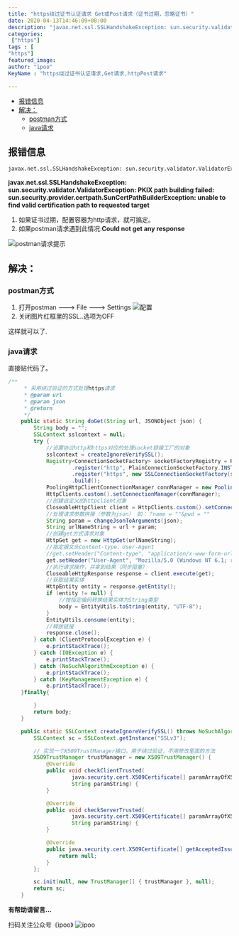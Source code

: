 ```yaml
---
title: "https绕过证书认证请求 Get或Post请求（证书过期，忽略证书）"
date: 2020-04-13T14:46:09+08:00
description: "javax.net.ssl.SSLHandshakeException: sun.security.validator.ValidatorException: PKIX path building failed: sun.security.provider.certpath.SunCertPathBuilderException: unable to find valid certification path to requested target"
categories:
 ["https"]
tags : [
"https"]
featured_image:
author: "ipoo"
KeyName : "https绕过证书认证请求,Get请求,httpPost请求"

---
```



<!-- MarkdownTOC -->

- [报错信息](#%E6%8A%A5%E9%94%99%E4%BF%A1%E6%81%AF)
- [解决：](#%E8%A7%A3%E5%86%B3%EF%BC%9A)
    - [postman方式](#postman%E6%96%B9%E5%BC%8F)
    - [java请求](#java%E8%AF%B7%E6%B1%82)

<!-- /MarkdownTOC -->

## 报错信息

```txt
javax.net.ssl.SSLHandshakeException: sun.security.validator.ValidatorException: PKIX path building failed: sun.security.provider.certpath.SunCertPathBuilderException: unable to find valid certification path to requested target
```
**javax.net.ssl.SSLHandshakeException: sun.security.validator.ValidatorException: PKIX path building failed: sun.security.provider.certpath.SunCertPathBuilderException: unable to find valid certification path to requested target**

1. 如果证书过期，配置容器为http请求，就可搞定。
2. 如果postman请求遇到此情况:**Could not get any response**


![postman请求提示](http://oss.ipooli.com/images/blog/could.png)

## 解决：
### postman方式
1. 打开postman --->  File  --->  Settings 
![配置](http://oss.ipooli.com/images/blog/byssl2.png)
2. 关闭图片红框里的SSL..选项为OFF

这样就可以了.

### java请求
直接贴代码了。

```java
/**
     * 采用绕过验证的方式处理https请求
     * @param url
     * @param json
     * @return
     */
    public static String doGet(String url, JSONObject json) {
        String body = "";
        SSLContext sslcontext = null;
        try {
            //设置协议http和https对应的处理socket链接工厂的对象
            sslcontext = createIgnoreVerifySSL();
            Registry<ConnectionSocketFactory> socketFactoryRegistry = RegistryBuilder.<ConnectionSocketFactory>create()
                    .register("http", PlainConnectionSocketFactory.INSTANCE)
                    .register("https", new SSLConnectionSocketFactory(sslcontext))
                    .build();
            PoolingHttpClientConnectionManager connManager = new PoolingHttpClientConnectionManager(socketFactoryRegistry);
            HttpClients.custom().setConnectionManager(connManager);
            //创建自定义的httpclient对象
            CloseableHttpClient client = HttpClients.custom().setConnectionManager(connManager).build();
            //处理请求参数拼接（参数为json） 如：？name = ""&pwd = ""
            String param = changeJsonToArguments(json);
            String urlNameString = url + param;
            //创建get方式请求对象
            HttpGet get = new HttpGet(urlNameString);
            //指定报文头Content-type、User-Agent
            //get.setHeader("Content-type", "application/x-www-form-urlencoded");
            get.setHeader("User-Agent", "Mozilla/5.0 (Windows NT 6.1; rv:6.0.2) Gecko/20100101 Firefox/6.0.2");
            //执行请求操作，并拿到结果（同步阻塞）
            CloseableHttpResponse response = client.execute(get);
            //获取结果实体
            HttpEntity entity = response.getEntity();
            if (entity != null) {
                //按指定编码转换结果实体为String类型
                body = EntityUtils.toString(entity, "UTF-8");
            }
            EntityUtils.consume(entity);
            //释放链接
            response.close();
        } catch (ClientProtocolException e) {
            e.printStackTrace();
        } catch (IOException e) {
            e.printStackTrace();
        } catch (NoSuchAlgorithmException e) {
            e.printStackTrace();
        } catch (KeyManagementException e) {
            e.printStackTrace();
    }finally{

        }
        return body;
    }

    public static SSLContext createIgnoreVerifySSL() throws NoSuchAlgorithmException, KeyManagementException {
        SSLContext sc = SSLContext.getInstance("SSLv3");

        // 实现一个X509TrustManager接口，用于绕过验证，不用修改里面的方法
        X509TrustManager trustManager = new X509TrustManager() {
            @Override
            public void checkClientTrusted(
                    java.security.cert.X509Certificate[] paramArrayOfX509Certificate,
                    String paramString) {
            }

            @Override
            public void checkServerTrusted(
                    java.security.cert.X509Certificate[] paramArrayOfX509Certificate,
                    String paramString) {
            }

            @Override
            public java.security.cert.X509Certificate[] getAcceptedIssuers() {
                return null;
            }
        };

        sc.init(null, new TrustManager[] { trustManager }, null);
        return sc;
    }
```

**有帮助请留言...**


扫码关注公众号《ipoo》
![ipoo](http://oss.ipooli.com/images/%E5%85%AC%E4%BC%97%E5%8F%B7code.jpg)